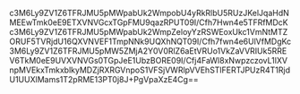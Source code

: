 c3M6Ly9ZV1Z6TFRJMU5pMWpabUk2WmpobU4yRkRlbU5RUzJKelJqaHdNMEEwTmk0eE9ETXVNVGcxTGpFMU9qazRPUT09I/Cfh7Hwn4e5TFRfMDcKc3M6Ly9ZV1Z6TFRJMU5pMWpabUk2WmpZeloyYzRSWEoxUkc1VmNtMTZORUF5TVRjdU16QXVNVEF1TmpNNk9UQXhNQT09I/Cfh7fwn4e6UlVfMDgKc3M6Ly9ZV1Z6TFRJMU5pMW5ZMjA2Y0V0RlZ6aEtVRUo1VkZaVVRIUk5RREV6TkM0eE9UVXVNVGs0TGpJeE1UbzBORE09I/Cfj4FaWl8xNwpzczovL1lXVnpMVEkxTmkxblkyMDZjRXRGVnpoS1VFSjVWRlpVVEhSTlFERTJPUzR4T1RjdU1UUXlMams1T2pRME13PT0j8J+PgVpaXzE4Cg==